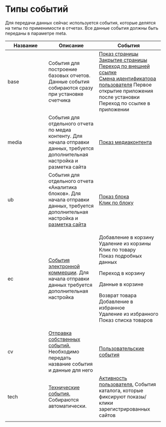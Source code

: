 # Типы событий

Для передачи данных сейчас используется события, которые делятся на типы по применимости в отчетах. Все данные события должны быть переданы в параметре meta.

<table><thead><tr><th width="278.17696939739807">Название</th><th width="229.40986732708683">Описание</th><th width="303.99902011811037">События</th></tr></thead><tbody><tr><td>base</td><td>События для построение базовых отчетов. Данные события собираются сразу при установке счетчика</td><td><a href="../nastroika-sbora-i-otpravki-dannykh/otpravka-dannykh-s2s/parametry-sobytii/bazovye-sobytiya/pokaz-stranicy-ekrana.md">Показ страницы</a><br><a href="../nastroika-sbora-i-otpravki-dannykh/otpravka-dannykh-s2s/parametry-sobytii/bazovye-sobytiya/zakrytie-stranicy.md">Закрытие страницы</a><br><a href="../nastroika-sbora-i-otpravki-dannykh/otpravka-dannykh-s2s/parametry-sobytii/bazovye-sobytiya/perekhod-po-vneshnei-ssylke.md">Переход по внешней ссылке</a><br><a href="tipy-sobytii.md">Смена идентификатора пользователя</a> Первое открытие приложения после установки Переход по ссылке в приложении</td></tr><tr><td>media</td><td>События для отдельного отчета по медиа контенту. Для начала отправки данных, требуется дополнительная настройка и разметка сайта</td><td><a href="../nastroika-sbora-i-otpravki-dannykh/otpravka-dannykh-s2s/parametry-sobytii/sobytie-pokaza-media-kontenta.md">Показ медиаконтента</a></td></tr><tr><td>ub</td><td>События для отдельного отчета «Аналитика блоков». Для начала отправки данных, требуется дополнительная настройка и <a href="../nastroika-sbora-i-otpravki-dannykh/veb-schyotchik/podklyuchenie-i-nastroika-analitiki-blokov/">разметка сайта</a></td><td><a href="../nastroika-sbora-i-otpravki-dannykh/otpravka-dannykh-s2s/parametry-sobytii/sobytiya-analitiki-blokov.md">Показ блока<br>Клик по блоку</a></td></tr><tr><td>ec</td><td><a href="../nastroika-sbora-i-otpravki-dannykh/otpravka-dannykh-s2s/parametry-sobytii/e-commerce-sobytiya.md">События электронной коммерции</a>. Для начала отправки данных требуется дополнительная настройка</td><td><p>Добавление в корзину<br>Удаление из корзины<br>Клик по товару<br>Показ подробных данных</p><p>Переход в корзину</p><p>Данные в корзине</p><p>Возврат товара<br>Добавление в избранное<br>Удаление из избранного<br>Показ списка товаров</p></td></tr><tr><td>cv</td><td><a href="../nastroika-sbora-i-otpravki-dannykh/veb-schyotchik/metody-po-rabote-s-schyotchikom-top-100/otpravka-sobstvennykh-sobytii.md">Отправка собственных событий. </a>Необходимо передать название события и данные для него</td><td><a href="../nastroika-sbora-i-otpravki-dannykh/otpravka-dannykh-s2s/parametry-sobytii/polzovatelskie-sobytiya.md">Пользовательские события</a></td></tr><tr><td>tech</td><td><a href="opisanie-sobytii.md">Технические события.</a> Собираются автоматически.</td><td><a href="../nastroika-sbora-i-otpravki-dannykh/otpravka-dannykh-s2s/parametry-sobytii/tekhnicheskie-sobytiya/aktivnost-polzovatelya.md">Активность пользователя.</a> События каталога, которые фиксируют показы/клики зарегистрированных сайтов</td></tr><tr><td></td><td></td><td></td></tr></tbody></table>
